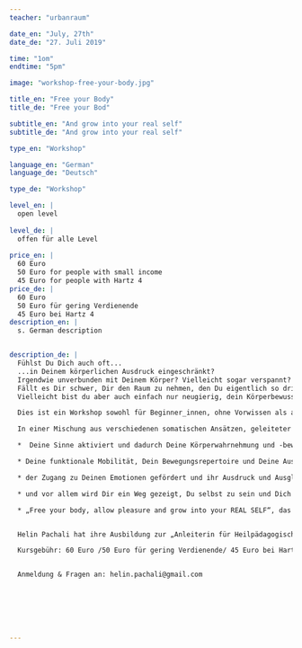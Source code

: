 ```yaml
---
teacher: "urbanraum"

date_en: "July, 27th"
date_de: "27. Juli 2019"

time: "1om"
endtime: "5pm"

image: "workshop-free-your-body.jpg"

title_en: "Free your Body"
title_de: "Free your Bod"

subtitle_en: "And grow into your real self"
subtitle_de: "And grow into your real self"

type_en: "Workshop"

language_en: "German"
language_de: "Deutsch"

type_de: "Workshop"

level_en: |
  open level  
  
level_de: |
  offen für alle Level  
  
price_en: |
  60 Euro  
  50 Euro for people with small income  
  45 Euro for people with Hartz 4
price_de: |
  60 Euro  
  50 Euro für gering Verdienende  
  45 Euro bei Hartz 4
description_en: |
  s. German description 


description_de: |
  Fühlst Du Dich auch oft...  
  ...in Deinem körperlichen Ausdruck eingeschränkt?  
  Irgendwie unverbunden mit Deinem Körper? Vielleicht sogar verspannt?  
  Fällt es Dir schwer, Dir den Raum zu nehmen, den Du eigentlich so dringend benötigst um Dich gut zu fühlen?  
  Vielleicht bist du aber auch einfach nur neugierig, dein Körperbewusstsein, deine Wahrnehmung und dein Geist zu erweitern und in Einklang zu bringen und dich dadurch mehr in deinem Körper und deiner authentischen Bewegung genießen zu können!  

  Dies ist ein Workshop sowohl für Beginner_innen, ohne Vorwissen als auch für erfahrene Tänzer_innen, die wieder mehr im Spüren und ihrem authentischen Ausdruck in Kontakt kommen möchten!  

  In einer Mischung aus verschiedenen somatischen Ansätzen, geleiteter Improvisation und Körperarbeit werden:  

  *  Deine Sinne aktiviert und dadurch Deine Körperwahrnehmung und -bewusstsein geschult  

  * Deine funktionale Mobilität, Dein Bewegungsrepertoire und Deine Ausdruckskraft erweitert  

  * der Zugang zu Deinen Emotionen gefördert und ihr Ausdruck und Ausgleich über Bewegung erfahren  

  * und vor allem wird Dir ein Weg gezeigt, Du selbst zu sein und Dich in Deinem Tanz und deinem Ausdruck einfach zu genießen!  

  * „Free your body, allow pleasure and grow into your REAL SELF“, das ist das Hauptanliegen dieses Workshops!  


  Helin Pachali hat ihre Ausbildung zur „Anleiterin für Heilpädagogischen Tanz“ im März 2017 am Tanztherapiezentrum Berlin  erfolgreich abgeschlossen und widmet sich nun seit vier Jahren intensiv der Erforschung von Bewegung, somatischer Körperarbeit, Emotionen, Ausdruck, zeitgenössischer Improvisation und „Performed Improvisation“. Besondere Herzensangelegenheit ist es ihr, anderen Menschen einen Weg in ihren Körper und damit in die Freude aufzuzeigen.  

  Kursgebühr: 60 Euro /50 Euro für gering Verdienende/ 45 Euro bei Hartz 4  


  Anmeldung & Fragen an: helin.pachali@gmail.com







---
```





